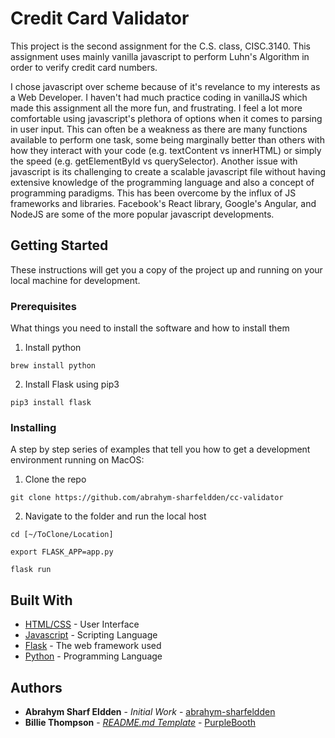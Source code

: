 # Credit Card Validator

<!-- 
Finally, in your readme file, explain why (100-500 words) you preferred to implement the luhn algorithm with javascript for parsing user input as opposed to another language such as scheme. 
In particular, address how the JavaScript syntax has some weaknesses with concrete examples and 
describe some ways that people/orgs have tried to overcome the weaknesses?
 -->
This project is the second assignment for the C.S. class, CISC.3140. This assignment uses mainly vanilla javascript to perform Luhn's Algorithm in order to verify credit card numbers. 

I chose javascript over scheme because of it's revelance to my interests as a Web Developer. I haven't had much practice coding in vanillaJS which made this assignment all the more fun, and frustrating. I feel a lot more comfortable using javascript's plethora of options when it comes to parsing in user input. This can often be a weakness as there are many functions available to perform one task, some being marginally better than others with how they interact with your code (e.g. textContent vs innerHTML) or simply the speed (e.g. getElementById vs querySelector). Another issue with javascript is its challenging to create a scalable javascript file without having extensive knowledge of the programming language and also a concept of programming paradigms. This has been overcome by the influx of JS frameworks and libraries. Facebook's React library, Google's Angular, and NodeJS are some of the more popular javascript developments.

## Getting Started

These instructions will get you a copy of the project up and running on your local machine for development.

### Prerequisites

What things you need to install the software and how to install them

1. Install python

```
brew install python
```

2. Install Flask using pip3

```
pip3 install flask
```


### Installing

A step by step series of examples that tell you how to get a development environment running on MacOS:

1. Clone the repo

```
git clone https://github.com/abrahym-sharfeldden/cc-validator
```

2. Navigate to the folder and run the local host

```
cd [~/ToClone/Location]
```

```
export FLASK_APP=app.py
```

```
flask run
```

## Built With

* [HTML/CSS]() - User Interface
* [Javascript]() - Scripting Language
* [Flask](http://flask.pocoo.org/) - The web framework used
* [Python](https://www.python.org/) - Programming Language

## Authors

* **Abrahym Sharf Eldden** - *Initial Work* - [abrahym-sharfeldden](https://github.com/abrahym-sharfeldden)
* **Billie Thompson** - *[README.md Template](https://gist.github.com/PurpleBooth/109311bb0361f32d87a2)* - [PurpleBooth](https://github.com/PurpleBooth)

